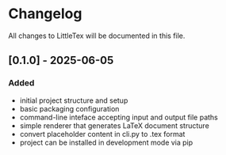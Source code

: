 # Changelog

All changes to LittleTex will be documented in this file.

## [0.1.0] - 2025-06-05

### Added

- initial project structure and setup
- basic packaging configuration
- command-line inteface accepting input and output file paths
- simple renderer that generates LaTeX document structure
- convert placeholder content in cli.py to .tex format
- project can be installed in development mode via pip